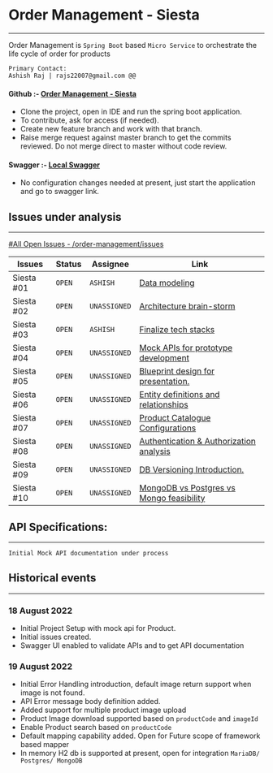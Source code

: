  # Order Management - Siesta

------------------
Order Management is `Spring Boot` based `Micro Service` to orchestrate the life cycle of order for products

```
Primary Contact:
Ashish Raj | rajs22007@gmail.com @@
```

#### Github :- [Order Management - Siesta](https://github.com/rajs22007/order-management)
- Clone the project, open in IDE and run the spring boot application.
- To contribute, ask for access (if needed). 
- Create new feature branch and work with that branch.
- Raise merge request against master branch to get the commits reviewed. Do not merge direct to master without code review.

#### Swagger :- [Local Swagger](http://localhost:8080/swagger-ui/index.html)
- No configuration changes needed at present, just start the application and go to swagger link.


## Issues under analysis

-------------
[#All Open Issues - /order-management/issues](https://github.com/rajs22007/order-management/issues)

| Issues     | Status | Assignee     | Link                                                                                                |
|------------|--------|--------------|-----------------------------------------------------------------------------------------------------|
| Siesta #01 | `OPEN` | `ASHISH`     | [Data modeling](https://github.com/rajs22007/order-management/issues/1)                             |
| Siesta #02 | `OPEN` | `UNASSIGNED` | [Architecture brain-storm](https://github.com/rajs22007/order-management/issues/2)                  |
| Siesta #03 | `OPEN` | `ASHISH`     | [Finalize tech stacks](https://github.com/rajs22007/order-management/issues/3)                      |
| Siesta #04 | `OPEN` | `UNASSIGNED` | [Mock APIs for prototype development](https://github.com/rajs22007/order-management/issues/4)       |
| Siesta #05 | `OPEN` | `UNASSIGNED` | [Blueprint design for presentation.](https://github.com/rajs22007/order-management/issues/5)        |
| Siesta #06 | `OPEN` | `UNASSIGNED` | [Entity definitions and relationships](https://github.com/rajs22007/order-management/issues/6)      |
| Siesta #07 | `OPEN` | `UNASSIGNED` | [Product Catalogue Configurations](https://github.com/rajs22007/order-management/issues/7)          |
| Siesta #08 | `OPEN` | `UNASSIGNED` | [Authentication & Authorization analysis](https://github.com/rajs22007/order-management/issues/8)   |
| Siesta #09 | `OPEN` | `UNASSIGNED` | [DB Versioning Introduction.](https://github.com/rajs22007/order-management/issues/9)               |
| Siesta #10 | `OPEN` | `UNASSIGNED` | [MongoDB vs Postgres vs Mongo feasibility](https://github.com/rajs22007/order-management/issues/10) |


## API Specifications:

-------------
`Initial Mock API documentation under process`

## Historical events

-------------
### 18 August 2022
- Initial Project Setup with mock api for Product.
- Initial issues created.
- Swagger UI enabled to validate APIs and to get API documentation

### 19 August 2022
- Initial Error Handling introduction, default image return support when image is not found.
- API Error message body definition added.
- Added support for multiple product image upload
- Product Image download supported based on `productCode` and `imageId`
- Enable Product search based on `productCode`
- Default mapping capability added. Open for Future scope of framework based mapper
-  In memory H2 db is supported at present, open for integration `MariaDB/ Postgres/ MongoDB`
